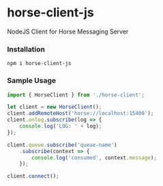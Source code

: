 # horse-client-js

NodeJS Client for Horse Messaging Server

### Installation ###

```
npm i horse-client-js
```

### Sample Usage ###

```js
import { HorseClient } from './horse-client';

let client = new HorseClient();
client.addRemoteHost('horse://localhost:15400');
client.onlog.subscribe(log => {
    console.log('LOG: ' + log);
});

client.queue.subscribe('queue-name')
    .subscribe(context => {
        console.log('consumed', context.message);
    });

client.connect();
```
